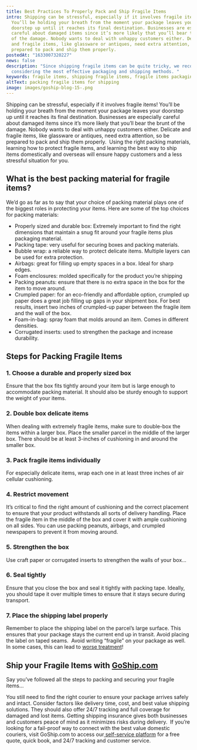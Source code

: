 ```yaml
---
title: Best Practices To Properly Pack and Ship Fragile Items
intro: Shipping can be stressful, especially if it involves fragile items!
  You’ll be holding your breath from the moment your package leaves your
  doorstep up until it reaches its final destination. Businesses are especially
  careful about damaged items since it’s more likely that you’ll bear the brunt
  of the damage. Nobody wants to deal with unhappy customers either. Delicate
  and fragile items, like glassware or antiques, need extra attention, so be
  prepared to pack and ship them properly.
postedAt: "1633007320227"
news: false
description: "Since shipping fragile items can be quite tricky, we recommend you
  considering the most effective packaging and shipping methods. "
keywords: fragile items, shipping fragile items, fragile items packaging and shipping
altText: packing fragile items for shipping
image: images/goship-blog-15-.png
---
```


Shipping can be stressful, especially if it involves fragile items! You’ll be holding your breath from the moment your package leaves your doorstep up until it reaches its final destination. Businesses are especially careful about damaged items since it’s more likely that you’ll bear the brunt of the damage. Nobody wants to deal with unhappy customers either. Delicate and fragile items, like glassware or antiques, need extra attention, so be prepared to pack and ship them properly.  Using the right packing materials, learning how to protect fragile items, and learning the best way to ship items domestically and overseas will ensure happy customers and a less stressful situation for you.

## What is the best packing material for fragile items?

We’d go as far as to say that your choice of packing material plays one of the biggest roles in protecting your items. Here are some of the top choices for packing materials:

- Properly sized and durable box: Extremely important to find the right dimensions that maintain a snug fit around your fragile items plus packaging material.
- Packing tape: very useful for securing boxes and packing materials.
- Bubble wrap: a reliable way to protect delicate items. Multiple layers can be used for extra protection.
- Airbags: great for filling up empty spaces in a box. Ideal for sharp edges.
- Foam enclosures: molded specifically for the product you’re shipping
- Packing peanuts: ensure that there is no extra space in the box for the item to move around.
- Crumpled paper: for an eco-friendly and affordable option, crumpled up paper does a great job filling up gaps in your shipment box. For best results, insert two inches of crumpled-up paper between the fragile item and the wall of the box.
- Foam-in-bag: spray foam that molds around an item. Comes in different densities.
- Corrugated inserts: used to strengthen the package and increase durability.

## Steps for Packing Fragile Items 

### 1. Choose a durable and properly sized box

Ensure that the box fits tightly around your item but is large enough to accommodate packing material. It should also be sturdy enough to support the weight of your items.

### 2. Double box delicate items 

When dealing with extremely fragile items, make sure to double-box the items within a larger box. Place the smaller parcel in the middle of the larger box. There should be at least 3-inches of cushioning in and around the smaller box.

### 3. Pack fragile items individually 

For especially delicate items, wrap each one in at least three inches of air cellular cushioning.

### 4. Restrict movement

It’s critical to find the right amount of cushioning and the correct placement to ensure that your product withstands all sorts of delivery handling. Place the fragile item in the middle of the box and cover it with ample cushioning on all sides. You can use packing peanuts, airbags, and crumpled newspapers to prevent it from moving around.

### 5. Strengthen the box

Use craft paper or corrugated inserts to strengthen the walls of your box…

### 6. Seal tightly

Ensure that you close the box and seal it tightly with packing tape. Ideally, you should tape it over multiple times to ensure that it stays secure during transport.

### 7. Place the shipping label properly

Remember to place the shipping label on the parcel’s large surface. This ensures that your package stays the current end up in transit. Avoid placing the label on taped seams.  Avoid writing “fragile” on your package as well. In some cases, this can lead to [worse treatment](https://lifehacker.com/writing-fragile-on-a-package-may-result-in-worse-trea-1458730236)!

## Ship your Fragile Items with [GoShip.com](https://goship.com/)

Say you’ve followed all the steps to packing and securing your fragile items…

You still need to find the right courier to ensure your package arrives safely and intact. Consider factors like delivery time, cost, and best value shipping solutions. They should also offer 24/7 tracking and full coverage for damaged and lost items. Getting shipping insurance gives both businesses and customers peace of mind as it minimizes risks during delivery.  If you’re looking for a fail-proof way to connect with the best value domestic couriers, visit GoShip.com to access our[ self-service platform](https://goship.com/) for a free quote, quick book, and 24/7 tracking and customer service.
